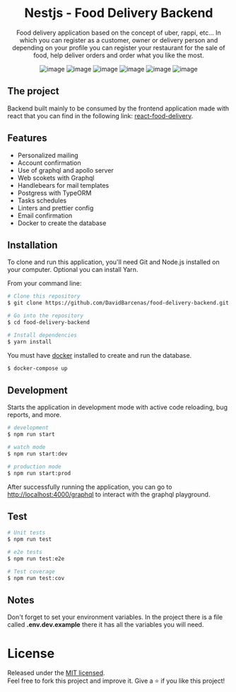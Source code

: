 <div align="center">
  <h1>Nestjs - Food Delivery Backend</h1>
  <p>Food delivery application based on the concept of uber, rappi, etc... In which you can register as a customer, owner or delivery person and depending on your profile you can register your restaurant for the sale of food, help deliver orders and order what you like the most.</p>

![image](https://img.shields.io/badge/nestjs-E0234E?style=for-the-badge&logo=nestjs&logoColor=white)
![image](https://img.shields.io/badge/GraphQl-E10098?style=for-the-badge&logo=graphql&logoColor=white)
![image](https://img.shields.io/badge/Handlebars.js-f0772b?style=for-the-badge&logo=handlebarsdotjs&logoColor=black)
![image](https://img.shields.io/badge/JWT-000000?style=for-the-badge&logo=JSON%20web%20tokens&logoColor=white)
![image](https://img.shields.io/badge/Docker-2CA5E0?style=for-the-badge&logo=docker&logoColor=white)
![image](https://img.shields.io/badge/PostgreSQL-316192?style=for-the-badge&logo=postgresql&logoColor=white)

</div>

## The project

Backend built mainly to be consumed by the frontend application made with react that you can find in
the following link: [react-food-delivery](https://github.com/DavidBarcenas/react-food-delivery).

## Features

- Personalized mailing
- Account confirmation
- Use of graphql and apollo server
- Web scokets with Graphql
- Handlebears for mail templates
- Postgress with TypeORM
- Tasks schedules
- Linters and prettier config
- Email confirmation
- Docker to create the database

## Installation

To clone and run this application, you'll need Git and Node.js installed on your computer. Optional
you can install Yarn.

From your command line:

```bash
# Clone this repository
$ git clone https://github.com/DavidBarcenas/food-delivery-backend.git

# Go into the repository
$ cd food-delivery-backend

# Install dependencies
$ yarn install
```

You must have [docker](https://www.docker.com/get-started/) installed to create and run the
database.

```bash
$ docker-compose up
```

## Development

Starts the application in development mode with active code reloading, bug reports, and more.

```bash
# development
$ npm run start

# watch mode
$ npm run start:dev

# production mode
$ npm run start:prod
```

After successfully running the application, you can go to
[http://localhost:4000/graphql](http://localhost:4000/graphql) to interact with the graphql
playground.

## Test

```bash
# Unit tests
$ npm run test

# e2e tests
$ npm run test:e2e

# Test coverage
$ npm run test:cov
```

## Notes

Don't forget to set your environment variables. In the project there is a file called
**.env.dev.example** there it has all the variables you will need.

# License

Released under the [MIT licensed](LICENSE).\
Feel free to fork this project and improve it. Give a ⭐️ if you like this project!
